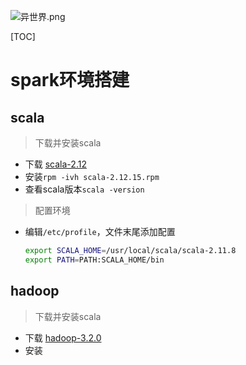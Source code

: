 ![异世界.png](https://upload-images.jianshu.io/upload_images/15675864-e39212ac990782cf.png)

[TOC]

# spark环境搭建

## scala

> 下载并安装scala

* 下载 [scala-2.12](https://www.scala-lang.org/download/2.12.15.html)
* 安装`rpm -ivh scala-2.12.15.rpm`
* 查看scala版本`scala -version`

> 配置环境

* 编辑`/etc/profile`，文件末尾添加配置

  ```sh
  export SCALA_HOME=/usr/local/scala/scala-2.11.8
  export PATH=PATH:SCALA_HOME/bin
  ```

  

## hadoop

> 下载并安装scala

* 下载 [hadoop-3.2.0](https://www.apache.org/dyn/closer.cgi/hadoop/common/hadoop-3.2.0/hadoop-3.2.0.tar.gz)
* 安装

